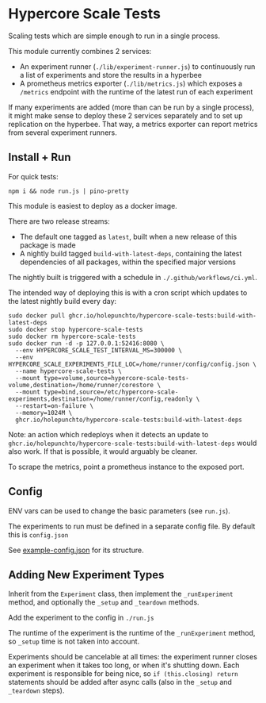 # Hypercore Scale Tests

Scaling tests which are simple enough to run in a single process.

This module currently combines 2 services:
- An experiment runner (`./lib/experiment-runner.js`) to continuously run a list of experiments and store the results in a hyperbee
- A prometheus metrics exporter (`./lib/metrics.js`) which exposes a `/metrics` endpoint with the runtime of the latest run of each experiment

If many experiments are added (more than can be run by a single process), it might make sense to deploy these 2 services separately and to set up replication on the hyperbee. That way, a metrics exporter can report metrics from several experiment runners.

## Install + Run

For quick tests:

`npm i && node run.js | pino-pretty`

This module is easiest to deploy as a docker image.

There are two release streams:
- The default one tagged as `latest`, built when a new release of this package is made
- A nightly build tagged `build-with-latest-deps`, containing the latest dependencies of all packages, within the specified major versions

The nightly built is triggered with a schedule in `./.github/workflows/ci.yml`.

The intended way of deploying this is with a cron script which updates to the latest nightly build every day:

```
sudo docker pull ghcr.io/holepunchto/hypercore-scale-tests:build-with-latest-deps
sudo docker stop hypercore-scale-tests
sudo docker rm hypercore-scale-tests
sudo docker run -d -p 127.0.0.1:52416:8080 \
  --env HYPERCORE_SCALE_TEST_INTERVAL_MS=300000 \
  --env HYPERCORE_SCALE_EXPERIMENTS_FILE_LOC=/home/runner/config/config.json \
  --name hypercore-scale-tests \
  --mount type=volume,source=hypercore-scale-tests-volume,destination=/home/runner/corestore \
  --mount type=bind,source=/etc/hypercore-scale-experiments,destination=/home/runner/config,readonly \
  --restart=on-failure \
  --memory=1024M \
  ghcr.io/holepunchto/hypercore-scale-tests:build-with-latest-deps
```

Note: an action which redeploys when it detects an update to `ghcr.io/holepunchto/hypercore-scale-tests:build-with-latest-deps` would also work. If that is possible, it would arguably be cleaner.

To scrape the metrics, point a prometheus instance to the exposed port.

## Config

ENV vars can be used to change the basic parameters (see `run.js`).

The experiments to run must be defined in a separate config file. By default this is `config.json`

See [example-config.json](example-config.json) for its structure.

## Adding New Experiment Types

Inherit from the `Experiment` class, then implement the `_runExperiment` method, and optionally the `_setup` and `_teardown` methods.

Add the experiment to the config in `./run.js`

The runtime of the experiment is the runtime of the `_runExperiment` method, so `_setup` time is not taken into account.

Experiments should be cancelable at all times: the experiment runner closes an experiment when it takes too long, or when it's shutting down. Each experiment is responsible for being nice, so `if (this.closing) return` statements should be added after async calls (also in the `_setup` and `_teardown` steps).
